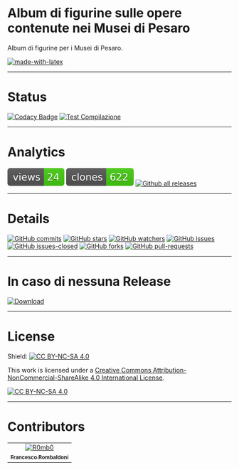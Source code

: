 # Album di figurine sulle opere contenute nei Musei di Pesaro
Album di figurine per i Musei di Pesaro.  

[![made-with-latex](https://img.shields.io/badge/Made%20with-LaTeX-1f425f.svg)](https://www.latex-project.org/)

---

# Status
[![Codacy Badge](https://app.codacy.com/project/badge/Grade/af1d08580e714a459422267c529467b2)](https://app.codacy.com/gh/Pomodoro-Musei-di-Pesaro/Pesaro-Museums-stickers-Album/dashboard?utm_source=gh&utm_medium=referral&utm_content=&utm_campaign=Badge_grade)
[![Test Compilazione](https://github.com/Pomodoro-Musei-di-Pesaro/Pesaro-Museums-stickers-Album/actions/workflows/LaTeX_Action.yml/badge.svg?branch=main&event=push)](https://github.com/Pomodoro-Musei-di-Pesaro/Pesaro-Museums-stickers-Album/actions/workflows/LaTeX_Action.yml)

---

# Analytics
[![views](https://raw.githubusercontent.com/Pomodoro-Musei-di-Pesaro/Pesaro-Museums-stickers-Album/traffic/traffic-Pesaro-Museums-stickers-Album/views.svg)](https://github.com/Pomodoro-Musei-di-Pesaro/Pesaro-Museums-stickers-Album)
[![clones](https://raw.githubusercontent.com/Pomodoro-Musei-di-Pesaro/Pesaro-Museums-stickers-Album/traffic/traffic-Pesaro-Museums-stickers-Album/clones.svg)](https://github.com/Pomodoro-Musei-di-Pesaro/Pesaro-Museums-stickers-Album)
[![Github all releases](https://img.shields.io/github/downloads/Pomodoro-Musei-di-Pesaro/Pesaro-Museums-stickers-Album/total.svg)](https://GitHub.com/Pomodoro-Musei-di-Pesaro/Pesaro-Museums-stickers-Album/releases/)

---

# Details
[![GitHub commits](https://badgen.net/github/commits/Pomodoro-Musei-di-Pesaro/Pesaro-Museums-stickers-Album)](https://GitHub.com/Pomodoro-Musei-di-Pesaro/Pesaro-Museums-stickers-Album/commit/)
[![GitHub stars](https://badgen.net/github/stars/Pomodoro-Musei-di-Pesaro/Pesaro-Museums-stickers-Album)](https://GitHub.com/Pomodoro-Musei-di-Pesaro/Pesaro-Museums-stickers-Album/stargazers/)
[![GitHub watchers](https://img.shields.io/github/watchers/Pomodoro-Musei-di-Pesaro/Pesaro-Museums-stickers-Album?color=blue)](https://github.com/Pomodoro-Musei-di-Pesaro/Pesaro-Museums-stickers-Album/watchers)
[![GitHub issues](https://img.shields.io/github/issues/Pomodoro-Musei-di-Pesaro/Pesaro-Museums-stickers-Album.svg)](https://GitHub.com/Pomodoro-Musei-di-Pesaro/Pesaro-Museums-stickers-Album/issues/)
[![GitHub issues-closed](https://img.shields.io/github/issues-closed/Pomodoro-Musei-di-Pesaro/Pesaro-Museums-stickers-Album.svg)](https://GitHub.com/Pomodoro-Musei-di-Pesaro/Pesaro-Museums-stickers-Album/issues?q=is%3Aissue+is%3Aclosed)
[![GitHub forks](https://badgen.net/github/forks/Pomodoro-Musei-di-Pesaro/Pesaro-Museums-stickers-Album/)](https://GitHub.com/Pomodoro-Musei-di-Pesaro/Pesaro-Museums-stickers-Album/network/)
[![GitHub pull-requests](https://img.shields.io/github/issues-pr/Pomodoro-Musei-di-Pesaro/Pesaro-Museums-stickers-Album.svg)](https://GitHub.com/Pomodoro-Musei-di-Pesaro/Pesaro-Museums-stickers-Album/pull/)

---

# In caso di nessuna Release
[![Download](https://custom-icon-badges.demolab.com/badge/-Scarica%20i%20documenti%20dimostrativi-blue?style=for-the-badge&logo=download&logoColor=white "Documenti")](https://nightly.link/Pomodoro-Musei-di-Pesaro/Pesaro-Museums-stickers-Album/workflows/LaTeX_Action/main/Album.zip)


---

# License
Shield: [![CC BY-NC-SA 4.0][cc-by-nc-sa-shield]][cc-by-nc-sa]

This work is licensed under a
[Creative Commons Attribution-NonCommercial-ShareAlike 4.0 International License][cc-by-nc-sa].

[![CC BY-NC-SA 4.0][cc-by-nc-sa-image]][cc-by-nc-sa]

[cc-by-nc-sa]: http://creativecommons.org/licenses/by-nc-sa/4.0/
[cc-by-nc-sa-image]: https://licensebuttons.net/l/by-nc-sa/4.0/88x31.png
[cc-by-nc-sa-shield]: https://img.shields.io/badge/License-CC%20BY--NC--SA%204.0-lightgrey.svg

---

# Contributors
<!-- readme: collaborators,contributors -start -->
<table>
<tr>
    <td align="center">
        <a href="https://github.com/R0mb0">
            <img src="https://avatars.githubusercontent.com/u/72658034?v=4" width="100;" alt="R0mb0"/>
            <br />
            <sub><b>Francesco Rombaldoni</b></sub>
        </a>
    </td>
    </tr>
</table>
<!-- readme: collaborators,contributors -end -->
